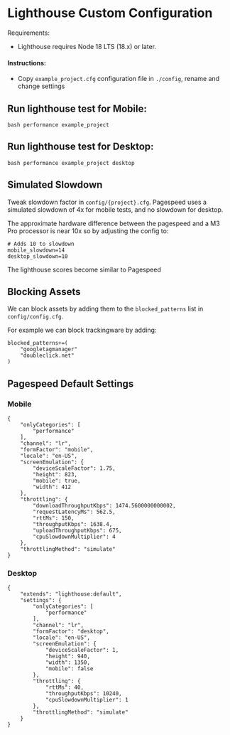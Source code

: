 # Lighthouse Custom Configuration

Requirements:

- Lighthouse requires Node 18 LTS (18.x) or later.

#### Instructions:

- Copy `example_project.cfg` configuration file in `./config`, rename and change settings

## Run lighthouse test for Mobile:

`bash performance example_project`

## Run lighthouse test for Desktop:

`bash performance example_project desktop`

## Simulated Slowdown

Tweak slowdown factor in `config/{project}.cfg`.
Pagespeed uses a simulated slowdown of 4x for mobile tests, and no slowdown for desktop.

The approximate hardware difference between the pagespeed and a M3 Pro processor is near 10x so by adjusting the config to:

```
# Adds 10 to slowdown
mobile_slowdown=14
desktop_slowdown=10
```

The lighthouse scores become similar to Pagespeed

## Blocking Assets

We can block assets by adding them to the `blocked_patterns` list in `config/config.cfg`.

For example we can block trackingware by adding:

```
blocked_patterns+=(
    "googletagmanager"
    "doubleclick.net"
)
```

## Pagespeed Default Settings

### Mobile

```
{
    "onlyCategories": [
        "performance"
    ],
    "channel": "lr",
    "formFactor": "mobile",
    "locale": "en-US",
    "screenEmulation": {
        "deviceScaleFactor": 1.75,
        "height": 823,
        "mobile": true,
        "width": 412
    },
    "throttling": {
        "downloadThroughputKbps": 1474.5600000000002,
        "requestLatencyMs": 562.5,
        "rttMs": 150,
        "throughputKbps": 1638.4,
        "uploadThroughputKbps": 675,
        "cpuSlowdownMultiplier": 4
    },
    "throttlingMethod": "simulate"
}
```

### Desktop

```
{
    "extends": "lighthouse:default",
    "settings": {
        "onlyCategories": [
            "performance"
        ],
        "channel": "lr",
        "formFactor": "desktop",
        "locale": "en-US",
        "screenEmulation": {
            "deviceScaleFactor": 1,
            "height": 940,
            "width": 1350,
            "mobile": false
        },
        "throttling": {
            "rttMs": 40,
            "throughputKbps": 10240,
            "cpuSlowdownMultiplier": 1
        },
        "throttlingMethod": "simulate"
    }
}
```
